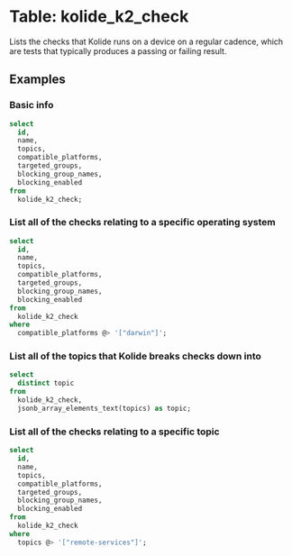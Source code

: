 # Table: kolide_k2_check

Lists the checks that Kolide runs on a device on a regular cadence, which are tests that typically produces a passing or failing result.

## Examples

### Basic info

```sql
select 
  id, 
  name, 
  topics, 
  compatible_platforms, 
  targeted_groups, 
  blocking_group_names, 
  blocking_enabled
from 
  kolide_k2_check;
```

### List all of the checks relating to a specific operating system

```sql
select
  id, 
  name, 
  topics, 
  compatible_platforms, 
  targeted_groups, 
  blocking_group_names, 
  blocking_enabled
from 
  kolide_k2_check 
where 
  compatible_platforms @> '["darwin"]';
```

### List all of the topics that Kolide breaks checks down into

```sql
select 
  distinct topic
from 
  kolide_k2_check,
  jsonb_array_elements_text(topics) as topic;
```

### List all of the checks relating to a specific topic

```sql
select
  id, 
  name, 
  topics, 
  compatible_platforms, 
  targeted_groups, 
  blocking_group_names, 
  blocking_enabled
from 
  kolide_k2_check 
where 
  topics @> '["remote-services"]';
```